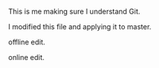 This is me making sure I understand Git.

I modified this file and applying it to master.

offline edit.

online edit.
